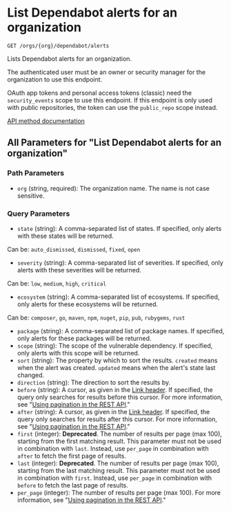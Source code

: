 # List Dependabot alerts for an organization

`GET /orgs/{org}/dependabot/alerts`

Lists Dependabot alerts for an organization.

The authenticated user must be an owner or security manager for the organization to use this endpoint.

OAuth app tokens and personal access tokens (classic) need the `security_events` scope to use this endpoint. If this endpoint is only used with public repositories, the token can use the `public_repo` scope instead.

[API method documentation](https://docs.github.com/rest/dependabot/alerts#list-dependabot-alerts-for-an-organization)

## All Parameters for "List Dependabot alerts for an organization"

### Path Parameters

- `org` (string, required): The organization name. The name is not case sensitive.
### Query Parameters

- `state` (string): A comma-separated list of states. If specified, only alerts with these states will be returned.

Can be: `auto_dismissed`, `dismissed`, `fixed`, `open`
- `severity` (string): A comma-separated list of severities. If specified, only alerts with these severities will be returned.

Can be: `low`, `medium`, `high`, `critical`
- `ecosystem` (string): A comma-separated list of ecosystems. If specified, only alerts for these ecosystems will be returned.

Can be: `composer`, `go`, `maven`, `npm`, `nuget`, `pip`, `pub`, `rubygems`, `rust`
- `package` (string): A comma-separated list of package names. If specified, only alerts for these packages will be returned.
- `scope` (string): The scope of the vulnerable dependency. If specified, only alerts with this scope will be returned.
- `sort` (string): The property by which to sort the results.
`created` means when the alert was created.
`updated` means when the alert's state last changed.
- `direction` (string): The direction to sort the results by.
- `before` (string): A cursor, as given in the [Link header](https://docs.github.com/rest/guides/using-pagination-in-the-rest-api#using-link-headers). If specified, the query only searches for results before this cursor. For more information, see "[Using pagination in the REST API](https://docs.github.com/rest/using-the-rest-api/using-pagination-in-the-rest-api)."
- `after` (string): A cursor, as given in the [Link header](https://docs.github.com/rest/guides/using-pagination-in-the-rest-api#using-link-headers). If specified, the query only searches for results after this cursor. For more information, see "[Using pagination in the REST API](https://docs.github.com/rest/using-the-rest-api/using-pagination-in-the-rest-api)."
- `first` (integer): **Deprecated**. The number of results per page (max 100), starting from the first matching result.
This parameter must not be used in combination with `last`.
Instead, use `per_page` in combination with `after` to fetch the first page of results.
- `last` (integer): **Deprecated**. The number of results per page (max 100), starting from the last matching result.
This parameter must not be used in combination with `first`.
Instead, use `per_page` in combination with `before` to fetch the last page of results.
- `per_page` (integer): The number of results per page (max 100). For more information, see "[Using pagination in the REST API](https://docs.github.com/rest/using-the-rest-api/using-pagination-in-the-rest-api)."